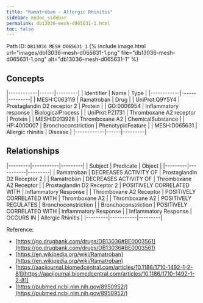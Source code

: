 ```yaml
---
title: "Ramatroban - Allergic Rhinitis"
sidebar: mydoc_sidebar
permalink: db13036-mesh-d065631-1.html
toc: false 
---
```



Path ID: `DB13036_MESH_D065631_1`
{% include image.html url="images/db13036-mesh-d065631-1.png" file="db13036-mesh-d065631-1.png" alt="db13036-mesh-d065631-1" %}

## Concepts

|------------|------|---------|
| Identifier | Name | Type    |
|------------|------|---------|
| MESH:C063119 | Ramatroban | Drug |
| UniProt:Q9Y5Y4 | Prostaglandin D2 receptor 2 | Protein |
| GO:0006954 | Inflammatory response | BiologicalProcess |
| UniProt:P21731 | Thromboxane A2 receptor | Protein |
| MESH:D013928 | Thromboxane A2 | ChemicalSubstance |
| HP:4000007 | Bronchoconstriction | PhenotypicFeature |
| MESH:D065631 | Allergic rhinitis | Disease |
|------------|------|---------|

## Relationships

|---------|-----------|---------|
| Subject | Predicate | Object  |
|---------|-----------|---------|
| Ramatroban | DECREASES ACTIVITY OF | Prostaglandin D2 Receptor 2 |
| Ramatroban | DECREASES ACTIVITY OF | Thromboxane A2 Receptor |
| Prostaglandin D2 Receptor 2 | POSITIVELY CORRELATED WITH | Inflammatory Response |
| Thromboxane A2 Receptor | POSITIVELY CORRELATED WITH | Thromboxane A2 |
| Thromboxane A2 | POSITIVELY REGULATES | Bronchoconstriction |
| Bronchoconstriction | POSITIVELY CORRELATED WITH | Inflammatory Response |
| Inflammatory Response | OCCURS IN | Allergic Rhinitis |
|---------|-----------|---------|

Reference: 
  - [https://go.drugbank.com/drugs/DB13036#BE0003561](https://go.drugbank.com/drugs/DB13036#BE0003561)
  - [https://en.wikipedia.org/wiki/Ramatroban](https://en.wikipedia.org/wiki/Ramatroban)
  - [https://aacijournal.biomedcentral.com/articles/10.1186/1710-1492-1-2-81](https://aacijournal.biomedcentral.com/articles/10.1186/1710-1492-1-2-81)
  - [https://pubmed.ncbi.nlm.nih.gov/8950952/](https://pubmed.ncbi.nlm.nih.gov/8950952/)
